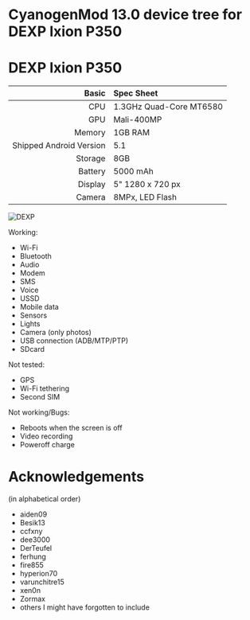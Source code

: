 # CyanogenMod 13.0 device tree for DEXP Ixion P350

DEXP Ixion P350
==============

Basic   | Spec Sheet
-------:|:-------------------------
CPU     | 1.3GHz Quad-Core MT6580
GPU     | Mali-400MP
Memory  | 1GB RAM
Shipped Android Version | 5.1
Storage | 8GB
Battery | 5000 mAh
Display | 5" 1280 x 720 px
Camera  | 8MPx, LED Flash

![DEXP](https://content2.onliner.by/catalog/device/main/28756eabf91d930d247cb06211958125.jpeg "DEXP Ixion P350 Tundra Black")

Working:
- Wi-Fi
- Bluetooth
- Audio
- Modem
- SMS
- Voice
- USSD
- Mobile data
- Sensors
- Lights
- Camera (only photos)
- USB connection (ADB/MTP/PTP)
- SDcard

Not tested:
- GPS
- Wi-Fi tethering
- Second SIM

Not working/Bugs:
- Reboots when the screen is off
- Video recording
- Poweroff charge

# Acknowledgements

(in alphabetical order)

* aiden09
* Besik13
* ccfxny
* dee3000
* DerTeufel
* ferhung
* fire855
* hyperion70
* varunchitre15
* xen0n
* Zormax
* others I might have forgotten to include
